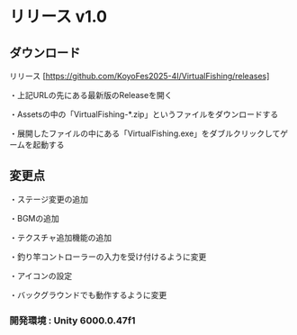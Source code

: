 # リリース v1.0

## ダウンロード

リリース [https://github.com/KoyoFes2025-4I/VirtualFishing/releases]

・上記URLの先にある最新版のReleaseを開く

・Assetsの中の「VirtualFishing-*.zip」というファイルをダウンロードする

・展開したファイルの中にある「VirtualFishing.exe」をダブルクリックしてゲームを起動する

## 変更点

・ステージ変更の追加

・BGMの追加

・テクスチャ追加機能の追加

・釣り竿コントローラーの入力を受け付けるように変更

・アイコンの設定

・バックグラウンドでも動作するように変更

### 開発環境 : Unity 6000.0.47f1
